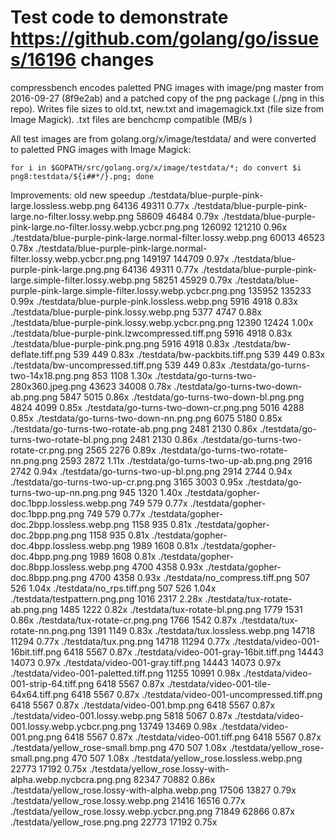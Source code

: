 Test code to demonstrate https://github.com/golang/go/issues/16196 changes
==========================================================================

compressbench encodes paletted PNG images with image/png master from 2016-09-27 (8f9e2ab) and a patched copy of the png package (./png in this repo).
Writes file sizes to old.txt, new.txt and imagemagick.txt (file size from Image Magick). .txt files are benchcmp compatible (MB/s )

All test images are from golang.org/x/image/testdata/ and were converted to paletted PNG images with Image Magick:

    for i in $GOPATH/src/golang.org/x/image/testdata/*; do convert $i png8:testdata/${i##*/}.png; done


Improvements:
                                                                                 old           new           speedup
    ./testdata/blue-purple-pink-large.lossless.webp.png                          64136         49311         0.77x
    ./testdata/blue-purple-pink-large.no-filter.lossy.webp.png                   58609         46484         0.79x
    ./testdata/blue-purple-pink-large.no-filter.lossy.webp.ycbcr.png.png         126092        121210        0.96x
    ./testdata/blue-purple-pink-large.normal-filter.lossy.webp.png               60013         46523         0.78x
    ./testdata/blue-purple-pink-large.normal-filter.lossy.webp.ycbcr.png.png     149197        144709        0.97x
    ./testdata/blue-purple-pink-large.png.png                                    64136         49311         0.77x
    ./testdata/blue-purple-pink-large.simple-filter.lossy.webp.png               58251         45929         0.79x
    ./testdata/blue-purple-pink-large.simple-filter.lossy.webp.ycbcr.png.png     135952        135233        0.99x
    ./testdata/blue-purple-pink.lossless.webp.png                                5916          4918          0.83x
    ./testdata/blue-purple-pink.lossy.webp.png                                   5377          4747          0.88x
    ./testdata/blue-purple-pink.lossy.webp.ycbcr.png.png                         12390         12424         1.00x
    ./testdata/blue-purple-pink.lzwcompressed.tiff.png                           5916          4918          0.83x
    ./testdata/blue-purple-pink.png.png                                          5916          4918          0.83x
    ./testdata/bw-deflate.tiff.png                                               539           449           0.83x
    ./testdata/bw-packbits.tiff.png                                              539           449           0.83x
    ./testdata/bw-uncompressed.tiff.png                                          539           449           0.83x
    ./testdata/go-turns-two-14x18.png.png                                        853           1108          1.30x
    ./testdata/go-turns-two-280x360.jpeg.png                                     43623         34008         0.78x
    ./testdata/go-turns-two-down-ab.png.png                                      5847          5015          0.86x
    ./testdata/go-turns-two-down-bl.png.png                                      4824          4099          0.85x
    ./testdata/go-turns-two-down-cr.png.png                                      5016          4288          0.85x
    ./testdata/go-turns-two-down-nn.png.png                                      6075          5180          0.85x
    ./testdata/go-turns-two-rotate-ab.png.png                                    2481          2130          0.86x
    ./testdata/go-turns-two-rotate-bl.png.png                                    2481          2130          0.86x
    ./testdata/go-turns-two-rotate-cr.png.png                                    2565          2276          0.89x
    ./testdata/go-turns-two-rotate-nn.png.png                                    2593          2872          1.11x
    ./testdata/go-turns-two-up-ab.png.png                                        2916          2742          0.94x
    ./testdata/go-turns-two-up-bl.png.png                                        2914          2744          0.94x
    ./testdata/go-turns-two-up-cr.png.png                                        3165          3003          0.95x
    ./testdata/go-turns-two-up-nn.png.png                                        945           1320          1.40x
    ./testdata/gopher-doc.1bpp.lossless.webp.png                                 749           579           0.77x
    ./testdata/gopher-doc.1bpp.png.png                                           749           579           0.77x
    ./testdata/gopher-doc.2bpp.lossless.webp.png                                 1158          935           0.81x
    ./testdata/gopher-doc.2bpp.png.png                                           1158          935           0.81x
    ./testdata/gopher-doc.4bpp.lossless.webp.png                                 1989          1608          0.81x
    ./testdata/gopher-doc.4bpp.png.png                                           1989          1608          0.81x
    ./testdata/gopher-doc.8bpp.lossless.webp.png                                 4700          4358          0.93x
    ./testdata/gopher-doc.8bpp.png.png                                           4700          4358          0.93x
    ./testdata/no_compress.tiff.png                                              507           526           1.04x
    ./testdata/no_rps.tiff.png                                                   507           526           1.04x
    ./testdata/testpattern.png.png                                               1016          2317          2.28x
    ./testdata/tux-rotate-ab.png.png                                             1485          1222          0.82x
    ./testdata/tux-rotate-bl.png.png                                             1779          1531          0.86x
    ./testdata/tux-rotate-cr.png.png                                             1766          1542          0.87x
    ./testdata/tux-rotate-nn.png.png                                             1391          1149          0.83x
    ./testdata/tux.lossless.webp.png                                             14718         11294         0.77x
    ./testdata/tux.png.png                                                       14718         11294         0.77x
    ./testdata/video-001-16bit.tiff.png                                          6418          5567          0.87x
    ./testdata/video-001-gray-16bit.tiff.png                                     14443         14073         0.97x
    ./testdata/video-001-gray.tiff.png                                           14443         14073         0.97x
    ./testdata/video-001-paletted.tiff.png                                       11255         10991         0.98x
    ./testdata/video-001-strip-64.tiff.png                                       6418          5567          0.87x
    ./testdata/video-001-tile-64x64.tiff.png                                     6418          5567          0.87x
    ./testdata/video-001-uncompressed.tiff.png                                   6418          5567          0.87x
    ./testdata/video-001.bmp.png                                                 6418          5567          0.87x
    ./testdata/video-001.lossy.webp.png                                          5818          5067          0.87x
    ./testdata/video-001.lossy.webp.ycbcr.png.png                                13749         13469         0.98x
    ./testdata/video-001.png.png                                                 6418          5567          0.87x
    ./testdata/video-001.tiff.png                                                6418          5567          0.87x
    ./testdata/yellow_rose-small.bmp.png                                         470           507           1.08x
    ./testdata/yellow_rose-small.png.png                                         470           507           1.08x
    ./testdata/yellow_rose.lossless.webp.png                                     22773         17192         0.75x
    ./testdata/yellow_rose.lossy-with-alpha.webp.nycbcra.png.png                 82347         70882         0.86x
    ./testdata/yellow_rose.lossy-with-alpha.webp.png                             17506         13827         0.79x
    ./testdata/yellow_rose.lossy.webp.png                                        21416         16516         0.77x
    ./testdata/yellow_rose.lossy.webp.ycbcr.png.png                              71849         62866         0.87x
    ./testdata/yellow_rose.png.png                                               22773         17192         0.75x
